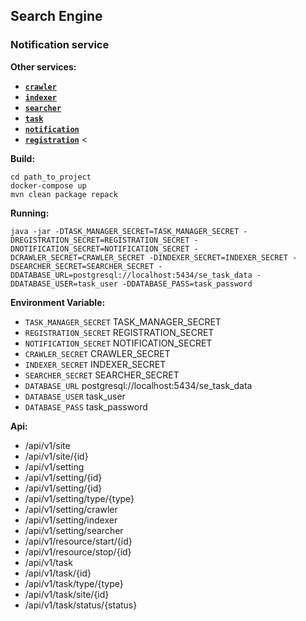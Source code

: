 ## Search Engine

### Notification service

**Other services:**

- [**`crawler`**](https://github.com/Wildcall/search_engine/tree/master/crawler) 
- [**`indexer`**](https://github.com/Wildcall/search_engine/tree/master/indexer)
- [**`searcher`**](https://github.com/Wildcall/search_engine/tree/master/searcher)
- [**`task`**](https://github.com/Wildcall/search_engine/tree/master/task_manager)
- [**`notification`**](https://github.com/Wildcall/search_engine/tree/master/notification)
- [**`registration`**](https://github.com/Wildcall/search_engine/tree/master/registration) <

**Build:**

```
cd path_to_project
docker-compose up
mvn clean package repack
```

**Running:**
```
java -jar -DTASK_MANAGER_SECRET=TASK_MANAGER_SECRET -DREGISTRATION_SECRET=REGISTRATION_SECRET -DNOTIFICATION_SECRET=NOTIFICATION_SECRET -DCRAWLER_SECRET=CRAWLER_SECRET -DINDEXER_SECRET=INDEXER_SECRET -DSEARCHER_SECRET=SEARCHER_SECRET -DDATABASE_URL=postgresql://localhost:5434/se_task_data -DDATABASE_USER=task_user -DDATABASE_PASS=task_password
```

**Environment Variable:**

- `TASK_MANAGER_SECRET` TASK_MANAGER_SECRET
- `REGISTRATION_SECRET` REGISTRATION_SECRET
- `NOTIFICATION_SECRET` NOTIFICATION_SECRET
- `CRAWLER_SECRET` CRAWLER_SECRET
- `INDEXER_SECRET` INDEXER_SECRET
- `SEARCHER_SECRET` SEARCHER_SECRET
- `DATABASE_URL` postgresql://localhost:5434/se_task_data
- `DATABASE_USER` task_user
- `DATABASE_PASS` task_password

**Api:**

- /api/v1/site
- /api/v1/site/{id}
- /api/v1/setting
- /api/v1/setting/{id}
- /api/v1/setting/{id}
- /api/v1/setting/type/{type}
- /api/v1/setting/crawler
- /api/v1/setting/indexer
- /api/v1/setting/searcher
- /api/v1/resource/start/{id}
- /api/v1/resource/stop/{id}
- /api/v1/task
- /api/v1/task/{id}
- /api/v1/task/type/{type}
- /api/v1/task/site/{id}
- /api/v1/task/status/{status}